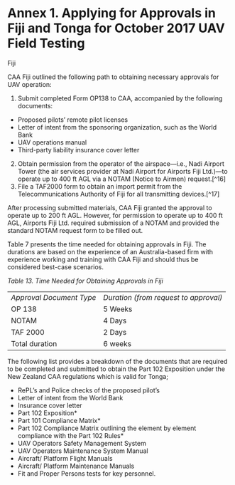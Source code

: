 # Annex 1. Applying for Approvals in Fiji and Tonga for October 2017 UAV Field Testing

Fiji

CAA Fiji outlined the following path to obtaining necessary approvals for UAV operation: 



1. Submit completed Form OP138 to CAA, accompanied by the following documents: 
*   Proposed pilots’ remote pilot licenses 
*   Letter of intent from the sponsoring organization, such as the World Bank 
*   UAV operations manual
*   Third-party liability insurance cover letter
2. Obtain permission from the operator of the airspace—i.e., Nadi Airport Tower (the air services provider at Nadi Airport for Airports Fiji Ltd.)—to operate up to 400 ft AGL via a NOTAM (Notice to Airmen) request.[^16]
3. File a TAF2000 form to obtain an import permit from the Telecommunications Authority of Fiji for all transmitting devices.[^17]

After processing submitted materials, CAA Fiji granted the approval to operate up to 200 ft AGL. However, for permission to operate up to 400 ft AGL, Airports Fiji Ltd. required submission of a NOTAM and provided the standard NOTAM request form to be filled out. 

Table 7 presents the time needed for obtaining approvals in Fiji. The durations are based on the experience of an Australia-based firm with experience working and training with CAA Fiji and should thus be considered best-case scenarios. 

_Table 13. Time Needed for Obtaining Approvals in Fiji_


<table>
  <tr>
   <td><em>Approval Document Type</em>
   </td>
   <td><em>Duration (from request to approval)</em>
   </td>
  </tr>
  <tr>
   <td>OP 138
   </td>
   <td>5 Weeks
   </td>
  </tr>
  <tr>
   <td>NOTAM
   </td>
   <td>4 Days
   </td>
  </tr>
  <tr>
   <td>TAF 2000
   </td>
   <td>2 Days
   </td>
  </tr>
  <tr>
   <td>Total duration
   </td>
   <td>6 weeks
   </td>
  </tr>
</table>


The following list provides a breakdown of the documents that are required to be completed and submitted to obtain the Part 102 Exposition under the New Zealand CAA regulations which is valid for Tonga;



*   RePL’s and Police checks of the proposed pilot’s
*   Letter of intent from the World Bank
*   Insurance cover letter
*   Part 102 Exposition*
*   Part 101 Compliance Matrix*
*   Part 102 Compliance Matrix outlining the element by element compliance with the Part 102 Rules*
*   UAV Operators Safety Management System
*   UAV Operators Maintenance System Manual
*   Aircraft/ Platform Flight Manuals
*   Aircraft/ Platform Maintenance Manuals
*   Fit and Proper Persons tests for key personnel.
